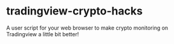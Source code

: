 # tradingview-crypto-hacks
A user script for your web browser to make crypto monitoring on Tradingview a little bit better!
